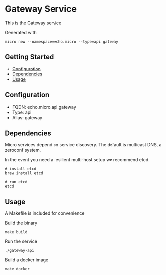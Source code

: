 # Gateway Service

This is the Gateway service

Generated with

```
micro new --namespace=echo.micro --type=api gateway
```

## Getting Started

- [Configuration](#configuration)
- [Dependencies](#dependencies)
- [Usage](#usage)

## Configuration

- FQDN: echo.micro.api.gateway
- Type: api
- Alias: gateway

## Dependencies

Micro services depend on service discovery. The default is multicast DNS, a zeroconf system.

In the event you need a resilient multi-host setup we recommend etcd.

```
# install etcd
brew install etcd

# run etcd
etcd
```

## Usage

A Makefile is included for convenience

Build the binary

```
make build
```

Run the service
```
./gateway-api
```

Build a docker image
```
make docker
```